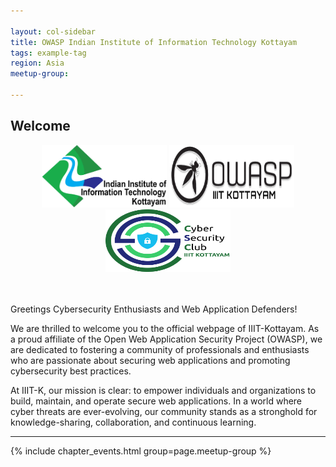 ```yaml
---

layout: col-sidebar
title: OWASP Indian Institute of Information Technology Kottayam
tags: example-tag
region: Asia
meetup-group:

---
```


## Welcome

<p align="center">
  <img src="iiit_kottayam_logo.png" alt="Local PNG Image" height = "100" width="200"/>
  <img src="owasp_iiitk_logo.png" alt="Local PNG Image" height = "100" width="200"/>
  <img src="csy_club_logo.png" alt="Local PNG Image" height = "100" width="200" />
</p>
<br><br>
Greetings Cybersecurity Enthusiasts and Web Application Defenders!

We are thrilled to welcome you to the official webpage of IIIT-Kottayam. As a proud affiliate of the Open Web Application Security Project (OWASP), we are dedicated to fostering a community of professionals and enthusiasts who are passionate about securing web applications and promoting cybersecurity best practices.

At IIIT-K, our mission is clear: to empower individuals and organizations to build, maintain, and operate secure web applications. In a world where cyber threats are ever-evolving, our community stands as a stronghold for knowledge-sharing, collaboration, and continuous learning.

---------------------
{% include chapter_events.html group=page.meetup-group %}

